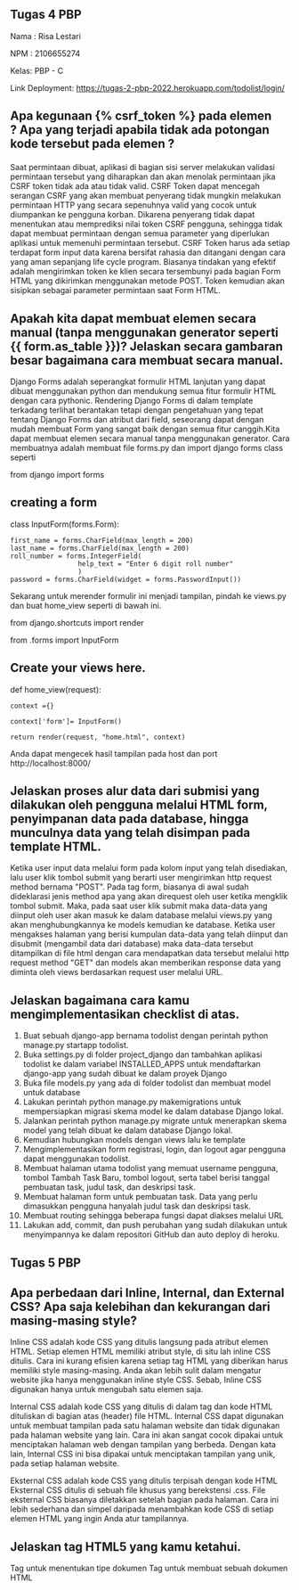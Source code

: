 ## Tugas 4 PBP

Nama : Risa Lestari

NPM : 2106655274

Kelas: PBP - C

Link Deployment: https://tugas-2-pbp-2022.herokuapp.com/todolist/login/

## Apa kegunaan {% csrf_token %} pada elemen <form>? Apa yang terjadi apabila tidak ada potongan kode tersebut pada elemen <form>?

Saat permintaan dibuat, aplikasi di bagian sisi server melakukan validasi permintaan tersebut yang diharapkan dan akan menolak permintaan jika CSRF token tidak ada atau tidak valid. CSRF Token dapat mencegah serangan CSRF yang akan membuat penyerang tidak mungkin melakukan permintaan HTTP yang secara sepenuhnya valid yang cocok untuk diumpankan ke pengguna korban. Dikarena penyerang tidak dapat menentukan atau memprediksi nilai token CSRF pengguna, sehingga tidak dapat membuat permintaan dengan semua parameter yang diperlukan aplikasi untuk memenuhi permintaan tersebut. CSRF Token harus ada setiap terdapat form input data karena bersifat rahasia dan ditangani dengan cara yang aman sepanjang life cycle program. Biasanya tindakan yang efektif adalah mengirimkan token ke klien secara tersembunyi pada bagian Form HTML yang dikirimkan menggunakan metode POST. Token kemudian akan sisipkan sebagai parameter permintaan saat Form HTML.

## Apakah kita dapat membuat elemen <form> secara manual (tanpa menggunakan generator seperti {{ form.as_table }})? Jelaskan secara gambaran besar bagaimana cara membuat <form> secara manual.

Django Forms adalah seperangkat formulir HTML lanjutan yang dapat dibuat menggunakan python dan mendukung semua fitur formulir HTML dengan cara pythonic. Rendering Django Forms di dalam template terkadang terlihat berantakan tetapi dengan pengetahuan yang tepat tentang Django Forms dan atribut dari field, seseorang dapat dengan mudah membuat Form yang sangat baik dengan semua fitur canggih.Kita dapat membuat elemen <form> secara manual tanpa menggunakan generator. Cara membuatnya adalah membuat file forms.py dan import django forms class seperti

from django import forms

## creating a form

class InputForm(forms.Form):

    first_name = forms.CharField(max_length = 200)
    last_name = forms.CharField(max_length = 200)
    roll_number = forms.IntegerField(
                     help_text = "Enter 6 digit roll number"
                     )
    password = forms.CharField(widget = forms.PasswordInput())

Sekarang untuk merender formulir ini menjadi tampilan, pindah ke views.py dan buat home_view seperti di bawah ini.

from django.shortcuts import render

from .forms import InputForm

## Create your views here.

def home_view(request):

    context ={}

    context['form']= InputForm()

    return render(request, "home.html", context)

Anda dapat mengecek hasil tampilan pada host dan port http://localhost:8000/

## Jelaskan proses alur data dari submisi yang dilakukan oleh pengguna melalui HTML form, penyimpanan data pada database, hingga munculnya data yang telah disimpan pada template HTML.

Ketika user input data melalui form pada kolom input yang telah disediakan, lalu user klik tombol submit yang berarti user mengirimkan http request method bernama "POST". Pada tag form, biasanya di awal sudah dideklarasi jenis method apa yang akan direquest oleh user ketika mengklik tombol submit. Maka, pada saat user klik submit maka data-data yang diinput oleh user akan masuk ke dalam database melalui views.py yang akan menghubungkannya ke models kemudian ke database. Ketika user mengakses halaman yang berisi kumpulan data-data yang telah diinput dan disubmit (mengambil data dari database) maka data-data tersebut ditampilkan di file html dengan cara mendapatkan data tersebut melalui http request method "GET" dan models akan memberikan response data yang diminta oleh views berdasarkan request user melalui URL.

## Jelaskan bagaimana cara kamu mengimplementasikan checklist di atas.

1. Buat sebuah django-app bernama todolist dengan perintah python manage.py startapp todolist.
2. Buka settings.py di folder project_django dan tambahkan aplikasi todolist ke dalam variabel INSTALLED_APPS untuk mendaftarkan django-app yang sudah dibuat ke dalam proyek Django
3. Buka file models.py yang ada di folder todolist dan membuat model untuk database
4. Lakukan perintah python manage.py makemigrations untuk mempersiapkan migrasi skema model ke dalam database Django lokal.
5. Jalankan perintah python manage.py migrate untuk menerapkan skema model yang telah dibuat ke dalam database Django lokal.
6. Kemudian hubungkan models dengan views lalu ke template
7. Mengimplementasikan form registrasi, login, dan logout agar pengguna dapat menggunakan todolist.
8. Membuat halaman utama todolist yang memuat username pengguna, tombol Tambah Task Baru, tombol logout, serta tabel berisi tanggal pembuatan task, judul task, dan deskripsi task.
9. Membuat halaman form untuk pembuatan task. Data yang perlu dimasukkan pengguna hanyalah judul task dan deskripsi task.
10. Membuat routing sehingga beberapa fungsi dapat diakses melalui URL
11. Lakukan add, commit, dan push perubahan yang sudah dilakukan untuk menyimpannya ke dalam repositori GitHub dan auto deploy di heroku.

## Tugas 5 PBP

## Apa perbedaan dari Inline, Internal, dan External CSS? Apa saja kelebihan dan kekurangan dari masing-masing style?

Inline CSS adalah kode CSS yang ditulis langsung pada atribut elemen HTML. Setiap elemen HTML memiliki atribut style, di situ lah inline CSS ditulis. Cara ini kurang efisien karena setiap tag HTML yang diberikan harus memiliki style masing-masing. Anda akan lebih sulit dalam mengatur website jika hanya menggunakan inline style CSS. Sebab, Inline CSS digunakan hanya untuk mengubah satu elemen saja.

Internal CSS adalah kode CSS yang ditulis di dalam tag <style></style> dan kode HTML dituliskan di bagian atas (header) file HTML. Internal CSS dapat digunakan untuk membuat tampilan pada satu halaman website dan tidak digunakan pada halaman website yang lain. Cara ini akan sangat cocok dipakai untuk menciptakan halaman web dengan tampilan yang berbeda. Dengan kata lain, Internal CSS ini bisa dipakai untuk menciptakan tampilan yang unik, pada setiap halaman website.

Eksternal CSS adalah kode CSS yang ditulis terpisah dengan kode HTML Eksternal CSS ditulis di sebuah file khusus yang berekstensi .css. File eksternal CSS biasanya diletakkan setelah bagian <head> pada halaman. Cara ini lebih sederhana dan simpel daripada menambahkan kode CSS di setiap elemen HTML yang ingin Anda atur tampilannya.

## Jelaskan tag HTML5 yang kamu ketahui.

<!DOCTYPE>	Tag untuk menentukan tipe dokumen
<html>	Tag untuk membuat sebuah dokumen HTML
<title>	Tag untuk membuat judul dari sebuah halaman
<body>	Tag untuk membuat tubuh dari sebuah halaman
<h1> to <h6>	Tag untuk membuat heading
<p>	Tag untuk membuat paragraf
<br>	Memasukan satu baris putus
<hr>	Tag untuk membuat perubahan dasar kata didalam isi
<!--...-->	Tag untuk membuat komentar
<center>	Tag untuk membuat jajaran teks menjadi ditengah (tidak disupport lagi di HTML5)

## Jelaskan tipe-tipe CSS selector yang kamu ketahui.

1. Selektor Tag
   Selektor Tag disbut juga Type Selector. Selektor ini akan memilih elemen berdasarkan nama tag.

p {
color: blue;
}

Artinya: Pilih semua elemen <p> lalu atur warna teksnya menjadi biru.

2. Selektor class adalah selektor yang memilih elemen berdasarkan nama class yang diberikan. Selektor class dibuat dengan tanda titik di depannya.

Contoh:

.pink {
color: white;
background: pink;
padding: 5px;
}

Kita memiliki selektor class beranam .pink. Nah cara menggunakan selektor ini di HTML adalah dengan menambahkan atribut class di dalamnya.

3. Selektor ID
   Selektor ID hampir sama dengan class. Bedanya, ID bersifat unik. Hanya boleh digunakan oleh satu elemen saja.

Selektor ID ditandai dengan tanda pagar (#) di depannya.

Contoh:

#header {
background: teal;
color: white;
height: 100px;
padding: 50px;
}

4. Selektor Atribut
   Selektor atribut adalah selektor yang memilik elemen berdasarkan atribut. Selektor ini hampir sama seperti selektor Tag.

Contoh selektor Atribut:

input[type=text] {
background: none;
color: cyan;
padding: 10px;
border: 1px solid cyan;
}

Artinya kita akan memilih semua elemen <input> yang memiliki atribut type='text'.

5. Selektor Universal
   Selektor universal adalah selektor yang digunakan untuk menyeleksi semua elemen pada jangkaua (scope) tertentu.

Contoh:

- {
  border: 1px solid grey;
  }

Artinya semua elemen akan memiliki garis solid dengan ukuran 1px dan berwarna grey.

## Jelaskan bagaimana cara kamu mengimplementasikan checklist di atas.

1. Menambahkan tag {% load staticfiles %} pada halaman HTML utama.
2. Pada framework Django, terdapat file-file yang disebut dengan static files. Static files merupakan file-file pendukung HTML pada suatu situs web. Contoh static files antara lain seperti CSS, Javascript dan gambar. Pengaturan untuk static files terletak pada file settings.py.

Pada settings.py, terdapat STATIC_ROOT yang menentukan absolute path ke direktori static files ketika menjalankan perintah collectstatic pada proyek dan terdapat STATIC_URL yang merupakan URL yang dapat diakses publik untuk memperoleh static files tersebut.

Perintah collectstatic adalah perintah untuk mengumpulkan static files dari semua app sehingga mempermudah akses untuk semua app.

3. Menambahkan barisan kode yang dibutuhkan agar aplikasi kita dapat menggunakan Bootstrap.

4. Modifikasi pada tampilan aplikasi wishlist dengan menggunakan Bootstrap.
